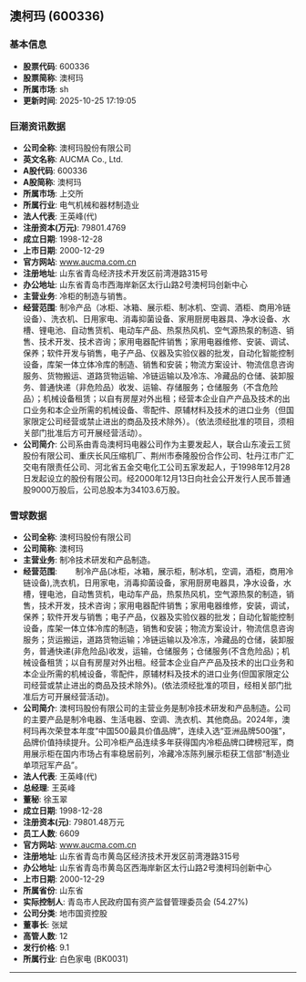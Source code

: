 ## 澳柯玛 (600336)

### 基本信息

- **股票代码**: 600336
- **股票简称**: 澳柯玛
- **所属市场**: sh
- **更新时间**: 2025-10-25 17:19:05

### 巨潮资讯数据

- **公司全称**: 澳柯玛股份有限公司
- **英文名称**: AUCMA Co., Ltd.
- **A股代码**: 600336
- **A股简称**: 澳柯玛
- **所属市场**: 上交所
- **所属行业**: 电气机械和器材制造业
- **法人代表**: 王英峰(代)
- **注册资本(万元)**: 79801.4769
- **成立日期**: 1998-12-28
- **上市日期**: 2000-12-29
- **官方网站**: www.aucma.com.cn
- **注册地址**: 山东省青岛经济技术开发区前湾港路315号
- **办公地址**: 山东省青岛市西海岸新区太行山路2号澳柯玛创新中心
- **主营业务**: 冷柜的制造与销售。
- **经营范围**: 制冷产品（冰柜、冰箱、展示柜、制冰机、空调、酒柜、商用冷链设备）、洗衣机、日用家电、消毒抑菌设备、家用厨房电器具、净水设备、水槽、锂电池、自动售货机、电动车产品、热泵热风机、空气源热泵的制造、销售、技术开发、技术咨询；家用电器配件销售；家用电器维修、安装、调试、保养；软件开发与销售，电子产品、仪器及实验仪器的批发，自动化智能控制设备，库架一体立体冷库的制造、销售和安装；物流方案设计、物流信息咨询服务、货物搬运、道路货物运输、冷链运输以及冷冻、冷藏品的仓储、装卸服务、普通快递（非危险品）收发、运输、存储服务；仓储服务（不含危险品）；机械设备租赁；以自有房屋对外出租；经营本企业自产产品及技术的出口业务和本企业所需的机械设备、零配件、原辅材料及技术的进口业务（但国家限定公司经营或禁止进出的商品及技术除外）。（依法须经批准的项目，须相关部门批准后方可开展经营活动）。
- **公司简介**: 公司系由青岛澳柯玛电器公司作为主要发起人，联合山东凌云工贸股份有限公司、重庆长风压缩机厂、荆州市泰隆股份合作公司、牡丹江市广汇交电有限责任公司、河北省五金交电化工公司五家发起人，于1998年12月28日发起设立的股份有限公司。经2000年12月13日向社会公开发行人民币普通股9000万股后，公司总股本为34103.6万股。

### 雪球数据

- **公司全称**: 澳柯玛股份有限公司
- **公司简称**: 澳柯玛
- **主营业务**: 制冷技术研发和产品制造。
- **经营范围**: 　　制冷产品(冰柜，冰箱，展示柜，制冰机，空调，酒柜，商用冷链设备),洗衣机，日用家电，消毒抑菌设备，家用厨房电器具，净水设备，水槽，锂电池，自动售货机，电动车产品，热泵热风机，空气源热泵的制造，销售，技术开发，技术咨询；家用电器配件销售；家用电器维修，安装，调试，保养；软件开发与销售；电子产品，仪器及实验仪器的批发；自动化智能控制设备，库架一体立体冷库的制造，销售和安装；物流方案设计，物流信息咨询服务；货运搬运，道路货物运输；冷链运输以及冷冻，冷藏品的仓储，装卸服务，普通快递(非危险品)收发，运输，仓储服务；仓储服务(不含危险品)；机械设备租赁；以自有房屋对外出租。经营本企业自产产品及技术的出口业务和本企业所需的机械设备，零配件，原辅材料及技术的进口业务(但国家限定公司经营或禁止进出的商品及技术除外)。(依法须经批准的项目，经相关部门批准后方可开展经营活动)。
- **公司简介**: 澳柯玛股份有限公司的主营业务是制冷技术研发和产品制造。公司的主要产品是制冷电器、生活电器、空调、洗衣机、其他商品。2024年，澳柯玛再次荣登本年度“中国500最具价值品牌”，连续入选“亚洲品牌500强”，品牌价值持续提升。公司冷柜产品连续多年获得国内冷柜品牌口碑榜冠军，商用展示柜在国内市场占有率稳居前列，冷藏冷冻陈列展示柜获工信部“制造业单项冠军产品”。
- **法人代表**: 王英峰(代)
- **总经理**: 王英峰
- **董秘**: 徐玉翠
- **成立日期**: 1998-12-28
- **注册资本(元)**: 79801.48万元
- **员工人数**: 6609
- **官方网站**: www.aucma.com.cn
- **注册地址**: 山东省青岛市黄岛区经济技术开发区前湾港路315号
- **办公地址**: 山东省青岛市黄岛区西海岸新区太行山路2号澳柯玛创新中心
- **上市日期**: 2000-12-29
- **所属省份**: 山东省
- **实际控制人**: 青岛市人民政府国有资产监督管理委员会 (54.27%)
- **公司分类**: 地市国资控股
- **董事长**: 张斌
- **高管人数**: 12
- **发行价格**: 9.1
- **所属行业**: 白色家电 (BK0031)

---